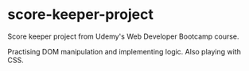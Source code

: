 # score-keeper-project
Score keeper project from Udemy's Web Developer Bootcamp course.

Practising DOM manipulation and implementing logic.
Also playing with CSS.
